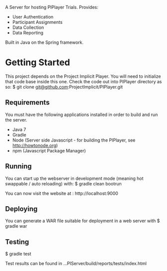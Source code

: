 
A Server for hosting PIPlayer Trials.  Provides:
* User Authentication
* Participant Assignments
* Data Collection
* Data Reporting

Built in Java on the Spring framework.

Getting Started
===============
This project depends on the Project Implicit Player.  You will need to initialize that code base inside this one.  Check the code out into PIPlayer directory as so:
$ git clone git@github.com:ProjectImplicit/PIPlayer.git

Requirements
---------------
You must have the following applications installed in order to build and run the server.
* Java 7
* Gradle
* Node (Server side Javascript - for building the PIPlayer, see http://howtonode.org)
* npm (Javascript Package Manager)

Running
--------
You can start up the webserver in development mode (meaning hot swappable / auto reloading) with:
$ gradle clean bootrun

You can now visit the website at : http://localhost:9000

Deploying
--------
You can generate a WAR file suitable for deployment in a web server with 
$ gradle war

Testing
--------
$ gradle test

Test results can be found in  ...PIServer/build/reports/tests/index.html



